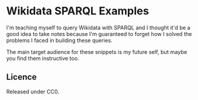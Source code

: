 # Wikidata SPARQL Examples

I'm teaching myself to query Wikidata with SPARQL and I thought it'd be a good idea to take notes because I'm guaranteed to forget how I solved the problems I faced in building these queries.

The main target audience for these snippets is my future self, but maybe you find them instructive too.


## Licence

Released under CC0.

